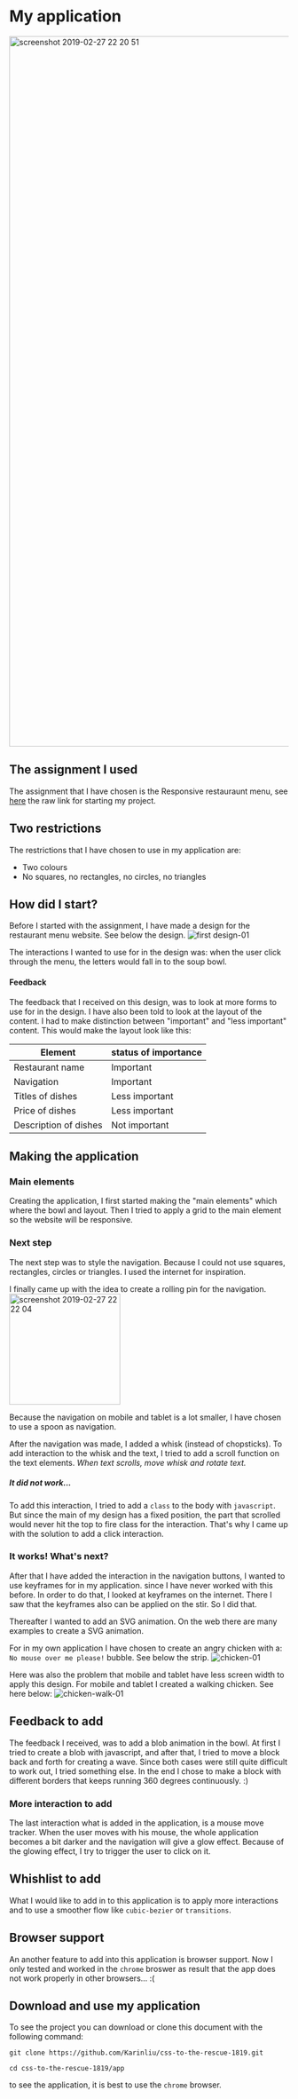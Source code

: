 # My application
<img width="1280" alt="screenshot 2019-02-27 22 20 51" src="https://user-images.githubusercontent.com/32538678/53523794-04d92080-3ade-11e9-8a43-72bb4744ec1a.png">


## The assignment I used

The assignment that I have chosen is the Responsive restauraunt menu, see [here](https://github.com/Karinliu/css-to-the-rescue-1819/blob/master/assignments/menu.html)
 the raw link for starting my project.


## Two restrictions

The restrictions that I have chosen to use in my application are:
* Two colours
* No squares, no rectangles, no circles, no triangles


## How did I start?

Before I started with the assignment, I have made a design for the restaurant menu website. See below the design.
![first design-01](https://user-images.githubusercontent.com/32538678/53522678-37cde500-3adb-11e9-82d7-fd098d756b1d.png)


The interactions I wanted to use for in the design was: when the user click through the menu, the letters would fall in to the soup bowl.


#### Feedback
The feedback that I received on this design, was to look at more forms to use for in the design. I have also been told to look at the layout of the content. I had to make distinction between "important" and "less important" content. This would make the layout look like this:

| Element               | status of importance  |
| --------------------- |-----------------------|
| Restaurant name       | Important             |
| Navigation            | Important             |
| Titles of dishes      | Less important        |
| Price  of dishes      | Less important        |
| Description of dishes | Not important         |


## Making the application

### Main elements
Creating the application, I first started making the "main elements" which where the bowl and layout. Then I tried to apply a grid to the main element so the website will be responsive.

### Next step
The next step was to style the navigation. Because I could not use squares, rectangles, circles or triangles. I used the internet for inspiration.

I finally came up with the idea to create a rolling pin for the navigation.      
<img right="0" width="200" alt="screenshot 2019-02-27 22 22 04" src="https://user-images.githubusercontent.com/32538678/53523825-233f1c00-3ade-11e9-924d-c9106a58b0a2.png">

Because the navigation on mobile and tablet is a lot smaller, I have chosen to use a spoon as navigation.

After the navigation was made, I added a whisk (instead of chopsticks). To add interaction to the whisk and the text, I tried to add a scroll function on the text elements. *When text scrolls, move whisk and rotate text.*

##### It did not work...
To add this interaction, I tried to add a `class` to the body with `javascript`. But since the main of my design has a fixed position, the part that scrolled would never hit the top to fire class for the interaction. That's why I came up with the solution to add a click interaction.

### It works! What's next?
After that I have added the interaction in the navigation buttons, I wanted to use keyframes for in my application. since I have never worked with this before. In order to do that, I looked at keyframes on the internet. There I saw that the keyframes also can be applied on the stir. So I did that.

Thereafter I wanted to add an SVG animation. On the web there are many examples to create a SVG animation.

For in my own application I have chosen to create an angry chicken with a: `No mouse over me please!` bubble. See below the strip.
![chicken-01](https://user-images.githubusercontent.com/32538678/53525305-b9c10c80-3ae1-11e9-9759-e7472e653f23.png)



Here was also the problem  that mobile and tablet have less screen width to apply this design. For mobile and tablet I created a walking chicken. See here below:
![chicken-walk-01](https://user-images.githubusercontent.com/32538678/53525304-b9c10c80-3ae1-11e9-911e-d12f9d2e33e9.png)


## Feedback to add
The feedback I received, was to add a blob animation in the bowl. At first I tried to create a blob with javascript, and after that, I  tried to move a block back and forth for creating a wave. Since both cases were still quite difficult to work out, I tried something else. In the end I chose to make a block with different borders that keeps running 360 degrees continuously. :)

### More interaction to add
The last interaction what is added in the application, is a mouse move tracker. When the user moves with his mouse, the whole application becomes a bit darker and the navigation will give a glow effect. Because of the glowing effect, I try to trigger the user to click on it.

## Whishlist to add
What I would like to add in to this application is to apply more interactions and to use a smoother flow like `cubic-bezier` or `transitions`.

## Browser support
An another feature to add into this application is browser support. Now I only tested and worked in the `chrome` broswer as result that the app does not work properly in other browsers... :(

## Download and use my application

To see the project you can download or clone this document with the following command:

```
git clone https://github.com/Karinliu/css-to-the-rescue-1819.git

cd css-to-the-rescue-1819/app
```

to see the application, it is best to use the `chrome` browser.
